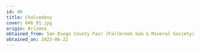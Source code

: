 ```yaml
---
id: 46 
title: Chalcedony
cover: 046_01.jpg
origin: Arizona
obtained_from: San Diego County Fair (Fallbrook Gem & Mineral Society)
obtained_on: 2023-06-22
---
```

